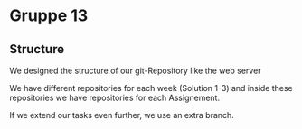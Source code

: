 # Gruppe 13

## Structure
We designed the structure of our git-Repository like the web server

We have different repositories for each week (Solution 1-3) and inside these repositories we have repositories for each Assignement.

If we extend our tasks even further, we use an extra branch. 

